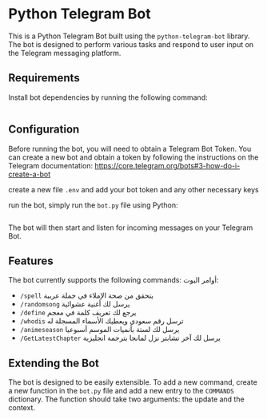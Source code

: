 # Python Telegram Bot

This is a Python Telegram Bot built using the `python-telegram-bot` library. The bot is designed to perform various tasks and respond to user input on the Telegram messaging platform.

## Requirements

Install bot dependencies by running the following command:

```pip install -r requirements.txt
```

## Configuration

Before running the bot, you will need to obtain a Telegram Bot Token. You can create a new bot and obtain a token by following the instructions on the Telegram documentation: https://core.telegram.org/bots#3-how-do-i-create-a-bot

create a new file `.env` and add your bot token and any other necessary keys

run the bot, simply run the `bot.py` file using Python:

```python bot.py
```

The bot will then start and listen for incoming messages on your Telegram Bot.

## Features

The bot currently supports the following commands:
أوامر البوت:

- `/spell` يتحقق من صحة الإملاء في جملة عربية
- `/randomsong` يرسل لك أغنية عشوائية
- `/define` يرجع لك تعريف كلمة في معجم
- `/whodis` ترسل رقم سعودي ويعطيك الأسماء المسجلة له
- `/animeseason` يرسل لك لستة بأنميات الموسم أسبوعيا
- `/GetLatestChapter` يرسل لك آخر تشابتر نزل لمانجا بترجمة انجليزية

## Extending the Bot

The bot is designed to be easily extensible. To add a new command, create a new function in the `bot.py` file and add a new entry to the `COMMANDS` dictionary. The function should take two arguments: the update and the context.